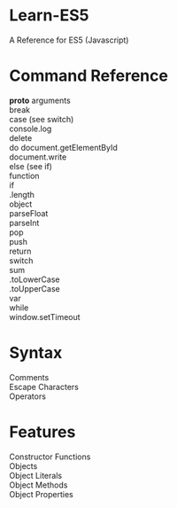 # Learn-ES5
A Reference for ES5 (Javascript)

# Command Reference
__proto__
arguments\
break\
case (see switch)\
console.log\
delete\
do
document.getElementById\
document.write\
else (see if)\
function\
if\
.length\
object\
parseFloat\
parseInt\
pop\
push\
return\
switch\
sum\
.toLowerCase\
.toUpperCase\
var\
while\
window.setTimeout

# Syntax

Comments\
Escape Characters\
Operators

# Features

Constructor Functions\
Objects\
Object Literals\
Object Methods\
Object Properties
